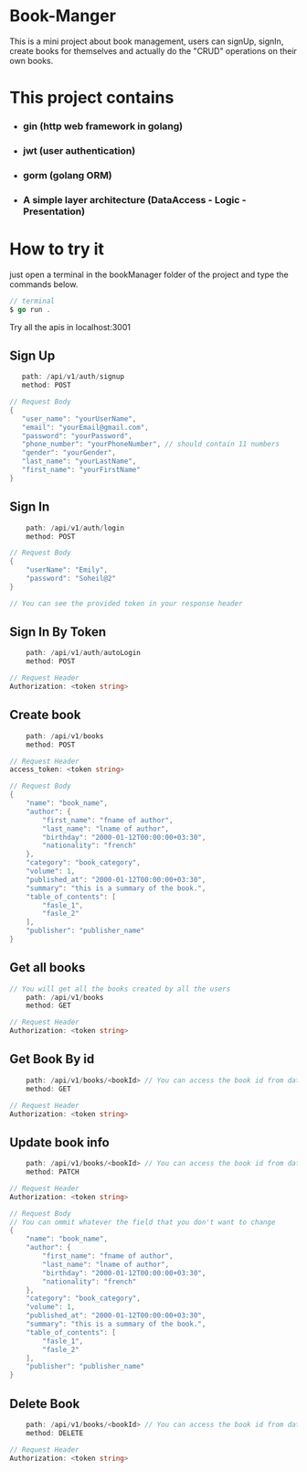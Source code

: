 # Book-Manger

This is a mini project about book management, users can signUp, signIn, create books for themselves and actually do the "CRUD" operations on their own books.
# This project contains
- ### gin  (http web framework in golang)
- ### jwt  (user authentication)
- ### gorm (golang ORM)
- ### A simple layer architecture (DataAccess - Logic - Presentation)

# How to try it
just open a terminal in the bookManager folder of the project and type the commands below.
```go
// terminal
$ go run .
```
Try all the apis in localhost:3001
 ## Sign Up
 
 ```go
    path: /api/v1/auth/signup
    method: POST

// Request Body
{
	"user_name": "yourUserName",
	"email": "yourEmail@gmail.com",
	"password": "yourPassword",
	"phone_number": "yourPhoneNumber", // should contain 11 numbers
	"gender": "yourGender",
	"last_name": "yourLastName",
	"first_name": "yourFirstName"
}
```
## Sign In
```go
    path: /api/v1/auth/login
    method: POST

// Request Body
{
	"userName": "Emily",
	"password": "Soheil@2"
}

// You can see the provided token in your response header
```
## Sign In By Token
```go
    path: /api/v1/auth/autoLogin
    method: POST

// Request Header
Authorization: <token string>
```
## Create book
```go
    path: /api/v1/books
    method: POST

// Request Header
access_token: <token string>

// Request Body
{
    "name": "book_name",
    "author": {
        "first_name": "fname of author",
        "last_name": "lname of author",
        "birthday": "2000-01-12T00:00:00+03:30",
        "nationality": "french"
    },
    "category": "book_category",
    "volume": 1,
    "published_at": "2000-01-12T00:00:00+03:30",
    "summary": "this is a summary of the book.",
    "table_of_contents": [
        "fasle_1",
        "fasle_2"
    ],
    "publisher": "publisher_name"
}
```
## Get all books
```go
// You will get all the books created by all the users
    path: /api/v1/books
    method: GET

// Request Header
Authorization: <token string>
```
## Get Book By id
```go
    path: /api/v1/books/<bookId> // You can access the book id from database
    method: GET

// Request Header
Authorization: <token string>
```
## Update book info
```go
    path: /api/v1/books/<bookId> // You can access the book id from database
    method: PATCH

// Request Header
Authorization: <token string>

// Request Body
// You can ommit whatever the field that you don't want to change
{
    "name": "book_name",
    "author": {
        "first_name": "fname of author",
        "last_name": "lname of author",
        "birthday": "2000-01-12T00:00:00+03:30",
        "nationality": "french"
    },
    "category": "book_category",
    "volume": 1,
    "published_at": "2000-01-12T00:00:00+03:30",
    "summary": "this is a summary of the book.",
    "table_of_contents": [
        "fasle_1",
        "fasle_2"
    ],
    "publisher": "publisher_name"
}
```
## Delete Book
```go
    path: /api/v1/books/<bookId> // You can access the book id from database
    method: DELETE

// Request Header
Authorization: <token string>
```
